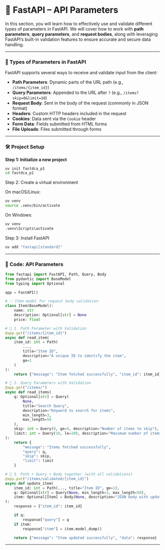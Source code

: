 # 🚀 FastAPI – API Parameters

In this section, you will learn how to effectively use and validate different types of parameters in FastAPI. We will cover how to work with **path parameters**, **query parameters**, and **request bodies**, along with leveraging FastAPI’s built-in validation features to ensure accurate and secure data handling.

---

### 🧩 Types of Parameters in FastAPI

FastAPI supports several ways to receive and validate input from the client:

- **Path Parameters**: Dynamic parts of the URL path (e.g., `/items/{item_id}`)
- **Query Parameters**: Appended to the URL after `?` (e.g., `/items?skip=0&limit=10`)
- **Request Body**: Sent in the body of the request (commonly in JSON format)
- **Headers**: Custom HTTP headers included in the request
- **Cookies**: Data sent via the `Cookie` header
- **Form Data**: Fields submitted from HTML forms
- **File Uploads**: Files submitted through forms

---

### 🛠️ Project Setup

**Step 1: Initialize a new project**
```bash
uv init fastdca_p1
cd fastdca_p1
```

Step 2: Create a virtual environment

On macOS/Linux:
```bash
uv venv
source .venv/bin/activate
```

On Windows:
```bash
uv venv
.venv\Scripts\activate
```

Step 3: Install FastAPI

```bash
uv add "fastapi[standard]"
```
---

### 🧪 Code: API Parameters

```python
from fastapi import FastAPI, Path, Query, Body
from pydantic import BaseModel
from typing import Optional

app = FastAPI()

# ✅ Item model for request body validation
class Item(BaseModel):
    name: str
    description: Optional[str] = None
    price: float

# 🔹 1. Path Parameter with Validation
@app.get("/items/{item_id}")
async def read_item(
    item_id: int = Path(
        ...,  
        title="Item ID",
        description="A unique ID to identify the item",
        ge=1  
    )
):
    return {"message": "Item fetched successfully", "item_id": item_id}

# 🔹 2. Query Parameters with Validation
@app.get("/items/")
async def read_items(
    q: Optional[str] = Query(
        None,
        title="Search Query",
        description="Keyword to search for items",
        min_length=3,
        max_length=50
    ),
    skip: int = Query(0, ge=0, description="Number of items to skip"),
    limit: int = Query(10, le=100, description="Maximum number of items to return")
):
    return {
        "message": "Items fetched successfully",
        "query": q,
        "skip": skip,
        "limit": limit
    }

# 🔹 3. Path + Query + Body together (with all validations)
@app.put("/items/validated/{item_id}")
async def update_item(
    item_id: int = Path(..., title="Item ID", ge=1),
    q: Optional[str] = Query(None, min_length=3, max_length=50),
    item: Optional[Item] = Body(None, description="JSON body with updated item data")
):
    response = {"item_id": item_id}

    if q:
        response["query"] = q
    if item:
        response["item"] = item.model_dump()

    return {"message": "Item updated successfully", "data": response}
```
---


